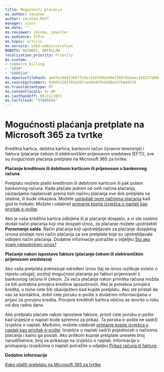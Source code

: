 ```yaml
---
title: Mogućnosti plaćanja
ms.author: cmcatee
author: cmcatee-MSFT
manager: scotv
ms.date: ''
ms.reviewer: jkinma, jmueller
ms.audience: ITPro
ms.topic: article
ms.service: o365-administration
ROBOTS: NOINDEX, NOFOLLOW
localization_priority: Priority
ms.custom:
- commerce_billing
- "1639"
- "9000134"
ms.openlocfilehash: aedfec0491365ff23ec518768b160e7285702aeec418277a89e8079fb2ac6896
ms.sourcegitcommit: 920051182781bd97ce4d4d6fbd268cb37b84d239
ms.translationtype: MT
ms.contentlocale: hr-HR
ms.lasthandoff: 08/11/2021
ms.locfileid: "57895655"
---
```

# <a name="payment-options-for-microsoft-365-for-business-subscriptions"></a>Mogućnosti plaćanja pretplate na Microsoft 365 za tvrtke
  
Kreditna kartica, debitna kartica, bankovni račun (izravno terećenje) i faktura (plaćanje čekom ili elektroničkim prijenosom sredstava (EFT)), sve su mogućnosti plaćanja pretplate na Microsoft 365 za tvrtke.
  
**Plaćanje kreditnom ili debitnom karticom ili prijenosom s bankovnog računa**
  
Pretplatu možete platiti kreditnom ili debitnom karticom ili pak putem bankovnog računa. Kada plaćate jednim od ovih načina plaćanja, nastavljamo naplaćivati prema tom načinu plaćanja sve dok pretplata ne istekne, ili bude otkazana. Možete [upravljati ovim načinima plaćanja](https://docs.microsoft.com/microsoft-365/commerce/billing-and-payments/manage-payment-methods) kad god to trebate. Možete i odabrati [primanje kopije izvješća o naplati kao privitak e-pošte](https://docs.microsoft.com/microsoft-365/commerce/billing-and-payments/view-your-bill-or-invoice#receive-a-copy-of-your-billing-statement-in-email).

Ako je vaša kreditna kartica odbijena ili je plaćanje dospjelo, a vi ste osobno dodali način plaćanja koji ima dospjeli iznos, za plaćanje možete upotrijebiti **Poravnanje salda**. Način plaćanja koji upotrebljavate za plaćanje dospjelog iznosa postaje novi način plaćanja za sve pretplate koje su upotrebljavale odbijeni način plaćanja. Dodatne informacije potražite u odjeljku [Što ako imam nepodmireni iznos?](https://docs.microsoft.com/microsoft-365/commerce/billing-and-payments/pay-for-your-subscription#what-if-i-have-an-outstanding-balance)

**Plaćanje nakon ispostave fakture (plaćanje čekom ili elektroničkim prijenosom sredstava)**
  
Ako vaša pretplata premašuje određeni iznos (taj se iznos razlikuje ovisno o mjestu usluge), postoji mogućnost plaćanja po fakturi prijenosom s bankovnog računa ili čekom. Za veća plaćanja nakon primitka računa možda će biti potrebna provjera kreditne sposobnosti. Ako je potrebna provjera kredita, o tome ćete biti obaviješteni kad kupite pretplatu. Ako ste pristali da vas se kontaktira, dobit ćete poruku e-pošte s dodatnim informacijama o prijavi za provjeru kredita. Provjere kreditnih kartica obično se dovrše u roku od dva radna dana.

Ako pretplatu plaćate nakon ispostave fakture, primit ćete poruku e-pošte kad izvješće o naplati bude spremno za prikaz. Ta poruka e-pošte ne sadrži izvješće o naplati. Međutim, možete odabrati [primanje kopije izvješća o naplati kao privitak e-pošte](https://docs.microsoft.com/microsoft-365/commerce/billing-and-payments/view-your-bill-or-invoice#receive-a-copy-of-your-billing-statement-in-email). Izvješće o naplati sadrži pojedinosti o načinima plaćanja i kamo ga poslati. Ako prilikom kupnje pretplate unesete broj narudžbenice, broj se prikazuje na izvješću o naplati. Informacije o pristupanju izvješćima o naplati potražite u odjeljku [Prikaz računa ili fakture](https://docs.microsoft.com/microsoft-365/commerce/billing-and-payments/view-your-bill-or-invoice).
  
**Dodatne informacije**
  
[Kako platiti pretplatu na Microsoft 365 za tvrtke](https://docs.microsoft.com/microsoft-365/commerce/billing-and-payments/pay-for-your-subscription)